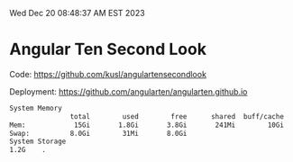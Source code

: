 Wed Dec 20 08:48:37 AM EST 2023

# Angular Ten Second Look

Code: https://github.com/kusl/angulartensecondlook

Deployment: https://github.com/angularten/angularten.github.io

```bash
System Memory
               total        used        free      shared  buff/cache   available
Mem:            15Gi       1.8Gi       3.8Gi       241Mi        10Gi        13Gi
Swap:          8.0Gi        31Mi       8.0Gi
System Storage
1.2G	.
```
```bash
